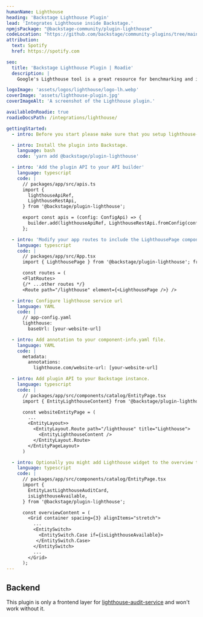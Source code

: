 ```yaml
---
humanName: Lighthouse
heading: 'Backstage Lighthouse Plugin'
lead: 'Integrates Lighthouse inside Backstage.'
npmjsPackage: "@backstage-community/plugin-lighthouse"
codeLocation: "https://github.com/backstage/community-plugins/tree/main/workspaces/lighthouse/plugins/lighthouse"
attribution:
  text: Spotify
  href: https://spotify.com

seo:
  title: 'Backstage Lighthouse Plugin | Roadie'
  description: |
    Google's Lighthouse tool is a great resource for benchmarking and improving the accessibility, performance, SEO, and best practices of your website.

logoImage: 'assets/logos/lighthouse/logo-lh.webp'
coverImage: 'assets/lighthouse-plugin.jpg'
coverImageAlt: 'A screenshot of the Lighthouse plugin.'

availableOnRoadie: true
roadieDocsPath: /integrations/lighthouse/

gettingStarted:
  - intro: Before you start please make sure that you setup lighthouse-audit-service first.

  - intro: Install the plugin into Backstage.
    language: bash
    code: 'yarn add @backstage/plugin-lighthouse'

  - intro: 'Add the plugin API to your API builder'
    language: typescript
    code: |
      // packages/app/src/apis.ts
      import {
        lighthouseApiRef,
        LighthouseRestApi,
      } from '@backstage/plugin-lighthouse';

      export const apis = (config: ConfigApi) => {
        builder.add(lighthouseApiRef, LighthouseRestApi.fromConfig(config));
      };

  - intro: 'Modify your app routes to include the LighthousePage component exported from the plugin.'
    language: typescript
    code: |
      // packages/app/src/App.tsx
      import { LighthousePage } from '@backstage/plugin-lighthouse'; from '@backstage/plugin-lighthouse';

      const routes = (
      <FlatRoutes>
      {/* ...other routes */}
      <Route path="/lighthouse" element={<LighthousePage />} />

  - intro: Configure lighthouse service url
    language: YAML
    code: |
      // app-config.yaml
      lighthouse:
        baseUrl: [your-website-url]

  - intro: Add annotation to your component-info.yaml file.
    language: YAML
    code: |
      metadata:
        annotations:
          lighthouse.com/website-url: [your-website-url]

  - intro: Add plugin API to your Backstage instance.
    language: typescript
    code: |
      // packages/app/src/components/catalog/EntityPage.tsx
      import { EntityLighthouseContent} from '@backstage/plugin-lighthouse';

      const websiteEntityPage = (
        ...
        <EntityLayout>>
          <EntityLayout.Route path="/lighthouse" title="Lighthouse">
            <EntityLighthouseContent />
          </EntityLayout.Route>
        </EntityPageLayout>
      )

  - intro: Optionally you might add Lighthouse widget to the overview tab on the EntityPage
    language: typescript
    code: |
      // packages/app/src/components/catalog/EntityPage.tsx
      import {
        EntityLastLighthouseAuditCard,
        isLighthouseAvailable,
      } from '@backstage/plugin-lighthouse';

      const overviewContent = (
        <Grid container spacing={3} alignItems="stretch">
          ...
          <EntitySwitch>
            <EntitySwitch.Case if={isLighthouseAvailable}>
           </EntitySwitch.Case>
          </EntitySwitch>
          ... 
        </Grid>
      );
---
```


## Backend

This plugin is only a frontend layer for [lighthouse-audit-service](https://github.com/spotify/lighthouse-audit-service) and won't work without it.
